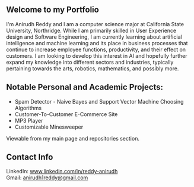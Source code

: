 ## Welcome to my Portfolio

<!--
**Anirudh1Reddy/Anirudh1Reddy** is a ✨ _special_ ✨ repository because its `README.md` (this file) appears on your GitHub profile.

Here are some ideas to get you started:

- 🔭 I’m currently working on ...
- 🌱 I’m currently learning ...
- 👯 I’m looking to collaborate on ...
- 🤔 I’m looking for help with ...
- 💬 Ask me about ...
- 📫 How to reach me: ...
- 😄 Pronouns: ...
- ⚡ Fun fact: ...
-->

I'm Anirudh Reddy and I am a computer science major at California State University, Northridge. While I am primarily skilled in User Experience design and Software Engineering, I am currently learning about artificial intelligence and machine learning and its place in business processes that continue to increase employee functions, productivity, and their effect on customers. I am looking to develop this interest in AI and hopefully further expand my knowledge into different sectors and industries, typically pertaining towards the arts, robotics, mathematics, and possibly more.  
    
## Notable Personal and Academic Projects:  
- Spam Detector - Naive Bayes and Support Vector Machine Choosing Algorithms  
- Customer-To-Customer E-Commerce Site  
- MP3 Player  
- Customizable Minesweeper  

Viewable from my main page and repositories section.

## Contact Info
  
LinkedIn: www.linkedin.com/in/reddy-anirudh  
Gmail: anirudh1reddy@gmail.com

